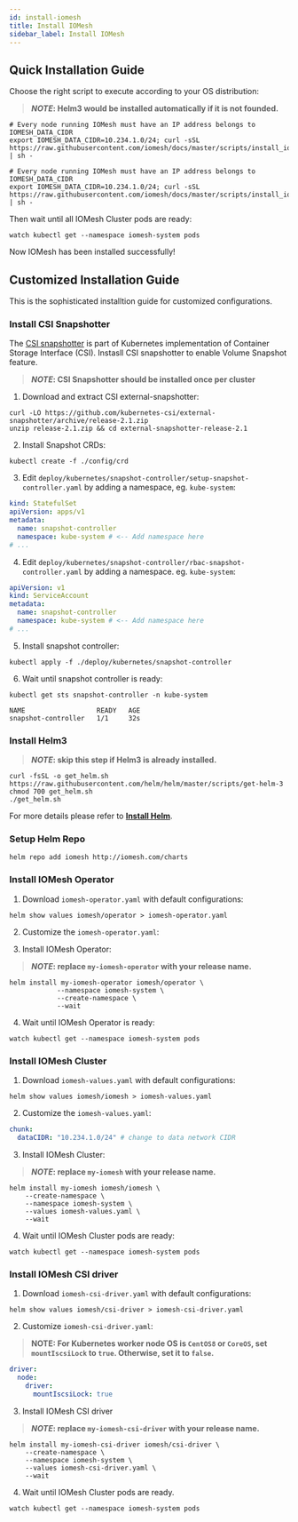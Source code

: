 ```yaml
---
id: install-iomesh
title: Install IOMesh
sidebar_label: Install IOMesh
---
```


## Quick Installation Guide

Choose the right script to execute according to your OS distribution:

> **_NOTE_: Helm3 would be installed automatically if it is not founded.**

<!--DOCUSAURUS_CODE_TABS-->

<!--RHEL7/CentOS7-->

```shell
# Every node running IOMesh must have an IP address belongs to IOMESH_DATA_CIDR
export IOMESH_DATA_CIDR=10.234.1.0/24; curl -sSL https://raw.githubusercontent.com/iomesh/docs/master/scripts/install_iomesh_el7.sh | sh -
```

<!--RHEL8/CentOS8/CoreOS-->

```shell
# Every node running IOMesh must have an IP address belongs to IOMESH_DATA_CIDR
export IOMESH_DATA_CIDR=10.234.1.0/24; curl -sSL https://raw.githubusercontent.com/iomesh/docs/master/scripts/install_iomesh_el8.sh | sh -
```
<!--END_DOCUSAURUS_CODE_TABS-->

Then wait until all IOMesh Cluster pods are ready:

```shell
watch kubectl get --namespace iomesh-system pods
```

Now IOMesh has been installed successfully!

## Customized Installation Guide

This is the sophisticated installtion guide for customized configurations.

### Install CSI Snapshotter

The [CSI snapshotter](https://github.com/kubernetes-csi/external-snapshotter) is part of Kubernetes implementation of Container Storage Interface (CSI).
Instasll CSI snapshotter to enable Volume Snapshot feature.

> **_NOTE_: CSI Snapshotter should be installed once per cluster**

1. Download and extract CSI external-snapshotter:

```shell
curl -LO https://github.com/kubernetes-csi/external-snapshotter/archive/release-2.1.zip
unzip release-2.1.zip && cd external-snapshotter-release-2.1
```

2. Install Snapshot CRDs:

```shell
kubectl create -f ./config/crd
```

3. Edit `deploy/kubernetes/snapshot-controller/setup-snapshot-controller.yaml` by adding a namespace, eg. `kube-system`:

```yaml
kind: StatefulSet
apiVersion: apps/v1
metadata:
  name: snapshot-controller
  namespace: kube-system # <-- Add namespace here
# ...
```

4. Edit `deploy/kubernetes/snapshot-controller/rbac-snapshot-controller.yaml` by adding a namespace. eg. `kube-system`:

```yaml
apiVersion: v1
kind: ServiceAccount
metadata:
  name: snapshot-controller
  namespace: kube-system # <-- Add namespace here
# ...
```

5. Install snapshot controller:

```shell
kubectl apply -f ./deploy/kubernetes/snapshot-controller
```

6. Wait until snapshot controller is ready:

```shell
kubectl get sts snapshot-controller -n kube-system
```

```output
NAME                  READY   AGE
snapshot-controller   1/1     32s
```

### Install Helm3

> **_NOTE_: skip this step if Helm3 is already installed.**

```shell
curl -fsSL -o get_helm.sh https://raw.githubusercontent.com/helm/helm/master/scripts/get-helm-3
chmod 700 get_helm.sh
./get_helm.sh
```

For more details please refer to **[Install Helm](https://helm.sh/docs/intro/install/)**.

### Setup Helm Repo

```shell
helm repo add iomesh http://iomesh.com/charts
```

### Install IOMesh Operator

1. Download `iomesh-operator.yaml` with default configurations:

```shell
helm show values iomesh/operator > iomesh-operator.yaml
```

2. Customize the `iomesh-operator.yaml`:

3. Install IOMesh Operator:

> **_NOTE_: replace `my-iomesh-operator` with your release name.**
```shell
helm install my-iomesh-operator iomesh/operator \
	       	--namespace iomesh-system \
	       	--create-namespace \
	       	--wait
```

4. Wait until IOMesh Operator is ready:

```shell
watch kubectl get --namespace iomesh-system pods
```

### Install IOMesh Cluster

1. Download `iomesh-values.yaml` with default configurations:

```shell
helm show values iomesh/iomesh > iomesh-values.yaml
```

2. Customize the `iomesh-values.yaml`:

```yaml
chunk:
  dataCIDR: "10.234.1.0/24" # change to data network CIDR
```

3. Install IOMesh Cluster:

> **_NOTE_: replace `my-iomesh` with your release name.**

```shell
helm install my-iomesh iomesh/iomesh \
    --create-namespace \
    --namespace iomesh-system \
    --values iomesh-values.yaml \
    --wait
```

4. Wait until IOMesh Cluster pods are ready:

```
watch kubectl get --namespace iomesh-system pods
```

### Install IOMesh CSI driver

1. Download `iomesh-csi-driver.yaml` with default configurations:

```shell
helm show values iomesh/csi-driver > iomesh-csi-driver.yaml
```

2. Customize `iomesh-csi-driver.yaml`:

> **__NOTE__: For Kubernetes worker node OS is `CentOS8` or `CoreOS`, set `mountIscsiLock` to `true`. Otherwise, set it to `false`.**

```yaml
driver:
  node:
    driver:
      mountIscsiLock: true
```

3. Install IOMesh CSI driver

> **_NOTE_: replace `my-iomesh-csi-driver` with your release name.**

```shell
helm install my-iomesh-csi-driver iomesh/csi-driver \
    --create-namespace \
    --namespace iomesh-system \
    --values iomesh-csi-driver.yaml \
    --wait
```

4. Wait until IOMesh Cluster pods are ready.

```
watch kubectl get --namespace iomesh-system pods
```

[1]: http://iomesh.com/charts
[2]: http://www.iomesh.com/docs/installation/setup-iomesh-storage#setup-data-network
